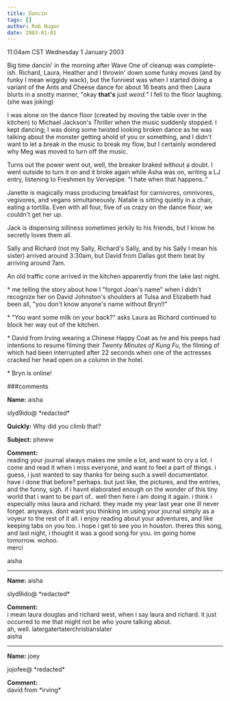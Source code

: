 ```yaml
---
title: Dancin
tags: []
author: Rob Nugen
date: 2003-01-01
---
```


<p class=date>11:04am CST Wednesday 1 January 2003</p>

<p>Big time dancin' in the morning after Wave One of cleanup was
complete-ish.  Richard, Laura, Heather and I throwin' down some funky
moves (and by funky I mean wiggidy wack), but the funniest was when I
started doing a variant of the Ants and Cheese dance for about 16
beats and then Laura blurts in a snotty manner, "okay <b>that's</b>
just <em>weird.</em>"  I fell to the floor laughing. (she was joking)</p>

<p>I was alone on the dance floor (created by moving the table over in
the kitchen) to Michael Jackson's <em>Thriller</em> when the music
suddenly stopped.  I kept dancing; I was doing some twisted looking
broken dance as he was talking about the monster getting ahold of you
or something, and I didn't want to let a break in the music to break
my flow, but I certainly wondered why Meg was moved to turn off the
music.</p>

<p>Turns out the power went out, well, the breaker braked without a
doubt. I went outside to turn it on and it broke again while Asha was
on, writing a LJ entry, listening to Freshmen by Vervepipe.  "I hate
when that happens.."</p>

<p>Janette is magically mass producing breakfast for carnivores,
omnivores, vegivores, and vegans simultaneously.  Natalie is sitting
quietly in a chair, eating a tortilla.  Even with all four, five of us
crazy on the dance floor, we couldn't get her up.</p>

<p>Jack is dispensing silliness sometimes jerkily to his friends, but
I know he secretly loves them all.</p>

<p>Sally and Richard (not my Sally, Richard's Sally, and by his Sally
I mean his sister) arrived around 3:30am, but David from Dallas got
them beat by arriving around 7am.</p>

<p>An old traffic cone arrived in the kitchen apparently from the lake
last night.</p>

<p>* me telling the story about how I "forgot Joan's name" when I didn't
recognize her on David Johnston's shoulders at Tulsa and Elizabeth had
been all, "you don't know anyone's name without Bryn!!"</p>

<p>* "You want some milk on your back?" asks Laura as Richard
continued to block her way out of the kitchen.</p>

<p>* David from Irving wearing a Chinese Happy Coat as he and his
peeps had intentions to resume filming their <em>Twenty Minutes of
Kung Fu</em>, the filming of which had been interrupted after 22
seconds when one of the actresses cracked her head open on a column in
the hotel.</p>

<p>* Bryn is online!</p>

###comments

<p><b>Name:</b> aisha

<p>slyd9ido@ *redacted*

<p><b>Quickly:</b> Why did you climb that?

<p><b>Subject:</b> pheww

<p><b>Comment:</b>
<br>reading your journal always makes me smile a lot, and want to cry
a lot.  i come and read it when i miss everyone, and want to feel a
part of things. i guess, i just wanted to say thanks for being such a
swell documentator. have i done that before? perhaps. but just like,
the pictures, and the entries, and the funny, sigh. if i havnt
elaborated enough on the wonder of this tiny world that i want to be
part of.. well then here i am doing it again. i think i especially
miss laura and richard. they made my year last year one ill never
forget. anyways. dont want you thinking im using your journal simply
as a voyeur to the rest of it all. i enjoy reading about your
adventures, and like keeping tabs on you too. i hope i get to see you
in houston. theres this song, and last night, i thought it was a good
song for you. im going home tomorrow. wohoo. <br>
merci <br>

aisha<br>


<p><hr></p>


<p><b>Name:</b> aisha

<p>slyd9ido@ *redacted*

<p><b>Comment:</b>
<br>i mean laura douglas and richard west, when i say laura and
richard. it just occurred to me that might not be who youre talking
about. <br>
ah, well. latergatertaterchristianslater<br>
aisha

<p><hr></p>


<p><b>Name:</b> joey

<p>jojofee@ *redacted*

<p><b>Comment:</b>
<br>david from *irving*
